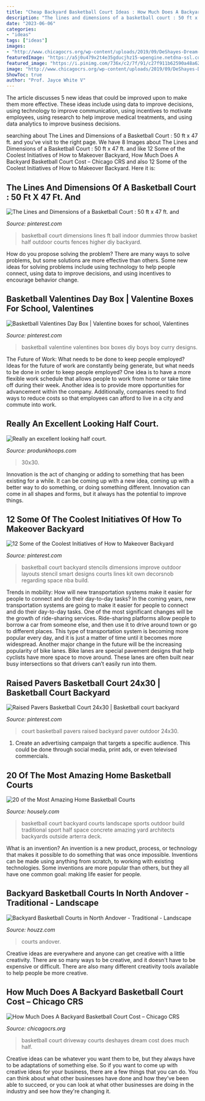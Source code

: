 ```yaml
---
title: "Cheap Backyard Basketball Court Ideas : How Much Does A Backyard Basketball Court Cost – Chicago Crs"
description: "The lines and dimensions of a basketball court : 50 ft x 47 ft. and"
date: "2023-06-06"
categories:
- "ideas"
tags: ["ideas"]
images:
- "http://www.chicagocrs.org/wp-content/uploads/2019/09/DeShayes-Dream-Courts-bernardsville_martin_basketball_driveway_court-1024x768.jpg"
featuredImage: "https://a5j0u479x2t4e35gducjhz15-wpengine.netdna-ssl.com/wp-content/uploads/2015/04/Backyard-Basketball-Court-9cc16e590d49daa6_4618-w660-h439-b0-p0-traditional-landscape.jpg"
featured_image: "https://i.pinimg.com/736x/c2/7f/91/c27f911b62590a48a62a7e81524dc0e5--basketball-court-bb.jpg"
image: "http://www.chicagocrs.org/wp-content/uploads/2019/09/DeShayes-Dream-Courts-bernardsville_martin_basketball_driveway_court-1024x768.jpg"
ShowToc: true
author: "Prof. Jayce White V"
---
```



The article discusses 5 new ideas that could be improved upon to make them more effective. These ideas include using data to improve decisions, using technology to improve communication, using incentives to motivate employees, using research to help improve medical treatments, and using data analytics to improve business decisions.

	

		
searching about The Lines and Dimensions of a Basketball Court : 50 ft x 47 ft. and you've visit to the right page. We have 8 Images about The Lines and Dimensions of a Basketball Court : 50 ft x 47 ft. and like 12 Some of the Coolest Initiatives of How to Makeover Backyard, How Much Does A Backyard Basketball Court Cost – Chicago CRS and also 12 Some of the Coolest Initiatives of How to Makeover Backyard. Here it is:
		
    
## The Lines And Dimensions Of A Basketball Court : 50 Ft X 47 Ft. And

<img loading=lazy src="https://i.pinimg.com/736x/80/08/7a/80087ab7d8ba01cd61dbbc60bed02210--indoor-basketball-court-fantasy-basketball.jpg?b=t" onerror="this.onerror=null;this.src='https://tse3.mm.bing.net/th?id=OIP.saqBdcXgcCV5CiP8hBV39QAAAA&amp;pid=15.1';" alt="The Lines and Dimensions of a Basketball Court : 50 ft x 47 ft. and">

_Source: pinterest.com_

>basketball court dimensions lines ft ball indoor dummies throw basket half outdoor courts fences higher diy backyard. 

	

How do you propose solving the problem?
There are many ways to solve problems, but some solutions are more effective than others. Some new ideas for solving problems include using technology to help people connect, using data to improve decisions, and using incentives to encourage behavior change.

    
## Basketball Valentines Day Box | Valentine Boxes For School, Valentines

<img loading=lazy src="https://i.pinimg.com/originals/d3/a9/f5/d3a9f581dd641e5442ee2ac609e62220.jpg" onerror="this.onerror=null;this.src='https://tse1.mm.bing.net/th?id=OIP.zUW3NywNdBGdvrWp9aGptAHaJ4&amp;pid=15.1';" alt="Basketball Valentines Day Box | Valentine boxes for school, Valentines">

_Source: pinterest.com_

>basketball valentine valentines box boxes diy boys boy curry designs. 

	

The Future of Work: What needs to be done to keep people employed?
Ideas for the future of work are constantly being generate, but what needs to be done in order to keep people employed? One idea is to have a more flexible work schedule that allows people to work from home or take time off during their week. Another idea is to provide more opportunities for advancement within the company. Additionally, companies need to find ways to reduce costs so that employees can afford to live in a city and commute into work.

    
## Really An Excellent Looking Half Court.

<img loading=lazy src="http://www.produnkhoops.com/photos/albums/saul-30x30-pro-dunk-platinum-basketball-system-215/colorful-themed-half-court-with-fencing-677-source.jpg" onerror="this.onerror=null;this.src='https://tse2.mm.bing.net/th?id=OIP.qgzcpDueevGo0VpOhq_v1AHaFi&amp;pid=15.1';" alt="Really an excellent looking half court.">

_Source: produnkhoops.com_

>30x30. 

	

Innovation is the act of changing or adding to something that has been existing for a while. It can be coming up with a new idea, coming up with a better way to do something, or doing something different. Innovation can come in all shapes and forms, but it always has the potential to improve things.

    
## 12 Some Of The Coolest Initiatives Of How To Makeover Backyard

<img loading=lazy src="https://i.pinimg.com/736x/a7/95/5e/a7955e144786834838538e14ff28e00e.jpg" onerror="this.onerror=null;this.src='https://tse1.mm.bing.net/th?id=OIP.njrS60Bcl3UCpUY2t89iowHaNK&amp;pid=15.1';" alt="12 Some of the Coolest Initiatives of How to Makeover Backyard">

_Source: pinterest.com_

>basketball court backyard stencils dimensions improve outdoor layouts stencil smart designs courts lines kit own decorsnob regarding space nba build. 

	

Trends in mobility: How will new transportation systems make it easier for people to connect and do their day-to-day tasks?
In the coming years, new transportation systems are going to make it easier for people to connect and do their day-to-day tasks. One of the most significant changes will be the growth of ride-sharing services. Ride-sharing platforms allow people to borrow a car from someone else, and then use it to drive around town or go to different places. This type of transportation system is becoming more popular every day, and it is just a matter of time until it becomes more widespread.
Another major change in the future will be the increasing popularity of bike lanes. Bike lanes are special pavement designs that help cyclists have more space to move around. These lanes are often built near busy intersections so that drivers can’t easily run into them.

    
## Raised Pavers Basketball Court 24x30 | Basketball Court Backyard

<img loading=lazy src="https://i.pinimg.com/736x/c2/7f/91/c27f911b62590a48a62a7e81524dc0e5--basketball-court-bb.jpg" onerror="this.onerror=null;this.src='https://tse2.mm.bing.net/th?id=OIP.DU7mt6PA9E9Tfn_5tmA4wgEsCo&amp;pid=15.1';" alt="Raised Pavers Basketball Court 24x30 | Basketball court backyard">

_Source: pinterest.com_

>court basketball pavers raised backyard paver outdoor 24x30. 

	

1. Create an advertising campaign that targets a specific audience. This could be done through social media, print ads, or even televised commercials.

    
## 20 Of The Most Amazing Home Basketball Courts

<img loading=lazy src="https://a5j0u479x2t4e35gducjhz15-wpengine.netdna-ssl.com/wp-content/uploads/2015/04/Backyard-Basketball-Court-9cc16e590d49daa6_4618-w660-h439-b0-p0-traditional-landscape.jpg" onerror="this.onerror=null;this.src='https://tse2.mm.bing.net/th?id=OIP.JN6EZUarR9DSMzAMpZFQ7wHaE7&amp;pid=15.1';" alt="20 of the Most Amazing Home Basketball Courts">

_Source: housely.com_

>basketball court backyard courts landscape sports outdoor build traditional sport half space concrete amazing yard architects backyards outside arterra deck. 

	

What is an invention?
An invention is a new product, process, or technology that makes it possible to do something that was once impossible. Inventions can be made using anything from scratch, to working with existing technologies. Some inventions are more popular than others, but they all have one common goal: making life easier for people.

    
## Backyard Basketball Courts In North Andover - Traditional - Landscape

<img loading=lazy src="https://st.hzcdn.com/simgs/pictures/landscapes/backyard-basketball-courts-in-north-andover-sport-court-of-massachusetts-img~d731146e08879807_9-3150-1-b8e7b31.jpg" onerror="this.onerror=null;this.src='https://tse1.mm.bing.net/th?id=OIP.9PhGbHK1I2V0ylGTd3AXdwHaFj&amp;pid=15.1';" alt="Backyard Basketball Courts in North Andover - Traditional - Landscape">

_Source: houzz.com_

>courts andover. 

	

Creative ideas are everywhere and anyone can get creative with a little creativity. There are so many ways to be creative, and it doesn't have to be expensive or difficult. There are also many different creativity tools available to help people be more creative.

    
## How Much Does A Backyard Basketball Court Cost – Chicago CRS

<img loading=lazy src="http://www.chicagocrs.org/wp-content/uploads/2019/09/DeShayes-Dream-Courts-bernardsville_martin_basketball_driveway_court-1024x768.jpg" onerror="this.onerror=null;this.src='https://tse3.mm.bing.net/th?id=OIP.1AQQSBA5imm46JARtWUxGAHaFj&amp;pid=15.1';" alt="How Much Does A Backyard Basketball Court Cost – Chicago CRS">

_Source: chicagocrs.org_

>basketball court driveway courts deshayes dream cost does much half. 

	

Creative ideas can be whatever you want them to be, but they always have to be adaptations of something else. So if you want to come up with creative ideas for your business, there are a few things that you can do. You can think about what other businesses have done and how they've been able to succeed, or you can look at what other businesses are doing in the industry and see how they're changing it.

